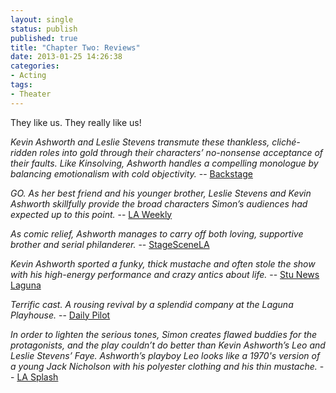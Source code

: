 ```yaml
---
layout: single
status: publish
published: true
title: "Chapter Two: Reviews"
date: 2013-01-25 14:26:38
categories:
- Acting
tags:
- Theater
---
```

They like us. They really like us!

_Kevin Ashworth and Leslie Stevens transmute these thankless, cliché-ridden roles into gold through their characters’ no-nonsense acceptance of their faults. Like Kinsolving, Ashworth handles a compelling monologue by balancing emotionalism with cold objectivity._ -- [Backstage](http://www.backstage.com/review/la-theater/-chapter-two-neil-simon-laguna-playhouse/)

_GO. As her best friend and his younger brother, Leslie Stevens and Kevin Ashworth skillfully provide the broad characters Simon’s audiences had expected up to this point._ -- [LA Weekly](http://blogs.laweekly.com/arts/2013/01/dostoevskys_notes_from_underground.php)

_As comic relief, Ashworth manages to carry off both loving, supportive brother and serial philanderer._ -- [StageSceneLA](http://www.stagescenela.com/2013/01/chapter-two/)

_Kevin Ashworth sported a funky, thick mustache and often stole the show with his high-energy performance and crazy antics about life._ -- [Stu News Laguna](http://stunewslaguna.com/index.php/index.php?option=com_content&view=article&id=7506:chapter-two-011513)

_Terrific cast. A rousing revival by a splendid company at the Laguna Playhouse._ -- [Daily Pilot](http://www.dailypilot.com/entertainment/tn-dpt-0118-titus-mother-hat-chapter-two-20130116,0,3189152.story)

_In order to lighten the serious tones, Simon creates flawed buddies for the protagonists, and the play couldn’t do better than Kevin Ashworth’s Leo and Leslie Stevens’ Faye. Ashworth’s playboy Leo looks like a 1970's version of a young Jack Nicholson with his polyester clothing and his thin mustache._ -- [LA Splash](http://www.lasplash.com/publish/Los_Angeles_Performances_116/chapter-two-theatre-review-a-theatrical-best-seller-at-laguna-beach.php)
